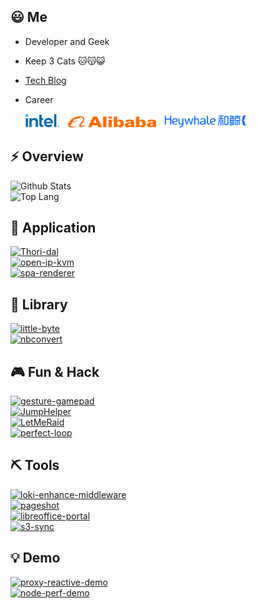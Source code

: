 
## 😃 Me

* Developer and Geek

* Keep 3 Cats 🐱😽😺

* [Tech Blog](https://www.zhihu.com/column/deepfe)

* Career

  <img style="height: 22px" src="./assets/intel-2022.png">&ensp;&ensp;<img style="height: 18px;" src="./assets/alibaba.png">&ensp;&ensp;<img style="height: 20px;" src="./assets/Heywhale.png"> <!-- &ensp;&ensp;<img style="height: 22px;" src="./assets/byte-dance.svg"> -->


## ⚡ Overview

<picture>
  <source media="(prefers-color-scheme: dark)" srcset="https://www.nihi.me/github-stats/card?theme=dracula">
  <img alt="Github Stats" src="https://www.nihi.me/github-stats/card">
</picture>

<br/>

<picture>
  <source media="(prefers-color-scheme: dark)" srcset="https://www.nihi.me/github-stats/toplang?theme=dracula">
  <img alt="Top Lang" src="https://www.nihi.me/github-stats/toplang">
</picture>

## 🚣 Application

<a href="https://github.com/Nihiue/Thori-dal">
  <picture>
    <source media="(prefers-color-scheme: dark)" srcset="https://www.nihi.me/github-stats/pin?repo=Thori-dal?theme=dracula">
    <img alt="Thori-dal" src="https://www.nihi.me/github-stats/pin?repo=Thori-dal">
  </picture>
</a>

<br/>

<a href="https://github.com/Nihiue/open-ip-kvm">
  <picture>
    <source media="(prefers-color-scheme: dark)" srcset="https://www.nihi.me/github-stats/pin?repo=open-ip-kvm?theme=dracula">
    <img alt="open-ip-kvm" src="https://www.nihi.me/github-stats/pin?repo=open-ip-kvm">
  </picture>
</a>

<br/>

<a href="https://github.com/Nihiue/spa-renderer">
  <picture>
    <source media="(prefers-color-scheme: dark)" srcset="https://www.nihi.me/github-stats/pin?repo=spa-renderer?theme=dracula">
    <img alt="spa-renderer" src="https://www.nihi.me/github-stats/pin?repo=spa-renderer">
  </picture>
</a>

<br/>


## 🚀 Library

<a href="https://github.com/Nihiue/little-byte">
  <picture>
    <source media="(prefers-color-scheme: dark)" srcset="https://www.nihi.me/github-stats/pin?repo=little-byte?theme=dracula">
    <img alt="little-byte" src="https://www.nihi.me/github-stats/pin?repo=little-byte">
  </picture>
</a>

<br/>

<a href="https://github.com/Nihiue/nbconvert">
  <picture>
    <source media="(prefers-color-scheme: dark)" srcset="https://www.nihi.me/github-stats/pin?repo=nbconvert?theme=dracula">
    <img alt="nbconvert" src="https://www.nihi.me/github-stats/pin?repo=nbconvert">
  </picture>
</a>

<br/>


## 🎮 Fun & Hack

<a href="https://github.com/Nihiue/gesture-gamepad">
  <picture>
    <source media="(prefers-color-scheme: dark)" srcset="https://www.nihi.me/github-stats/pin?repo=gesture-gamepad?theme=dracula">
    <img alt="gesture-gamepad" src="https://www.nihi.me/github-stats/pin?repo=gesture-gamepad">
  </picture>
</a>

<br/>

<a href="https://github.com/Nihiue/JumpHelper">
  <picture>
    <source media="(prefers-color-scheme: dark)" srcset="https://www.nihi.me/github-stats/pin?repo=JumpHelper?theme=dracula">
    <img alt="JumpHelper" src="https://www.nihi.me/github-stats/pin?repo=JumpHelper">
  </picture>
</a>

<br/>

<a href="https://github.com/Nihiue/LetMeRaid">
  <picture>
    <source media="(prefers-color-scheme: dark)" srcset="https://www.nihi.me/github-stats/pin?repo=LetMeRaid?theme=dracula">
    <img alt="LetMeRaid" src="https://www.nihi.me/github-stats/pin?repo=LetMeRaid">
  </picture>
</a>

<br/>

<a href="https://github.com/Nihiue/perfect-loop">
  <picture>
    <source media="(prefers-color-scheme: dark)" srcset="https://www.nihi.me/github-stats/pin?repo=perfect-loop?theme=dracula">
    <img alt="perfect-loop" src="https://www.nihi.me/github-stats/pin?repo=perfect-loop">
  </picture>
</a>

<br/>

## ⛏️ Tools

<a href="https://github.com/Nihiue/loki-enhance-middleware">
  <picture>
    <source media="(prefers-color-scheme: dark)" srcset="https://www.nihi.me/github-stats/pin?repo=loki-enhance-middleware?theme=dracula">
    <img alt="loki-enhance-middleware" src="https://www.nihi.me/github-stats/pin?repo=loki-enhance-middleware">
  </picture>
</a>

<br/>

<a href="https://github.com/Nihiue/pageshot">
  <picture>
    <source media="(prefers-color-scheme: dark)" srcset="https://www.nihi.me/github-stats/pin?repo=pageshot?theme=dracula">
    <img alt="pageshot" src="https://www.nihi.me/github-stats/pin?repo=pageshot">
  </picture>
</a>

<br/>

<a href="https://github.com/Nihiue/libreoffice-portal">
  <picture>
    <source media="(prefers-color-scheme: dark)" srcset="https://www.nihi.me/github-stats/pin?repo=libreoffice-portal?theme=dracula">
    <img alt="libreoffice-portal" src="https://www.nihi.me/github-stats/pin?repo=libreoffice-portal">
  </picture>
</a>

<br/>

<a href="https://github.com/Nihiue/s3-sync">
  <picture>
    <source media="(prefers-color-scheme: dark)" srcset="https://www.nihi.me/github-stats/pin?repo=s3-sync?theme=dracula">
    <img alt="s3-sync" src="https://www.nihi.me/github-stats/pin?repo=s3-sync">
  </picture>
</a>

<br/>

## 💡 Demo

<a href="https://github.com/Nihiue/proxy-reactive-demo">
  <picture>
    <source media="(prefers-color-scheme: dark)" srcset="https://www.nihi.me/github-stats/pin?repo=proxy-reactive-demo?theme=dracula">
    <img alt="proxy-reactive-demo" src="https://www.nihi.me/github-stats/pin?repo=proxy-reactive-demo">
  </picture>
</a>

<br/>

<a href="https://github.com/Nihiue/node-perf-demo">
  <picture>
    <source media="(prefers-color-scheme: dark)" srcset="https://www.nihi.me/github-stats/pin?repo=node-perf-demo?theme=dracula">
    <img alt="node-perf-demo" src="https://www.nihi.me/github-stats/pin?repo=node-perf-demo">
  </picture>
</a>

<br/>